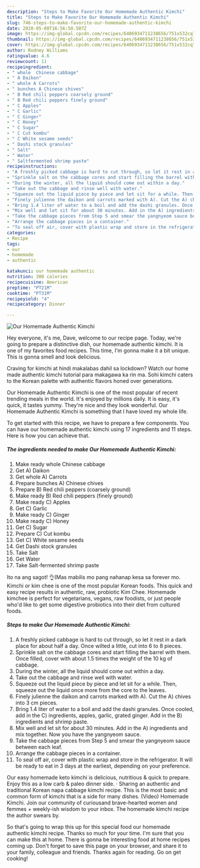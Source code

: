 ```yaml
---
description: "Steps to Make Favorite Our Homemade Authentic Kimchi"
title: "Steps to Make Favorite Our Homemade Authentic Kimchi"
slug: 746-steps-to-make-favorite-our-homemade-authentic-kimchi
date: 2020-05-08T16:56:50.507Z
image: https://img-global.cpcdn.com/recipes/6406934711238656/751x532cq70/our-homemade-authentic-kimchi-recipe-main-photo.jpg
thumbnail: https://img-global.cpcdn.com/recipes/6406934711238656/751x532cq70/our-homemade-authentic-kimchi-recipe-main-photo.jpg
cover: https://img-global.cpcdn.com/recipes/6406934711238656/751x532cq70/our-homemade-authentic-kimchi-recipe-main-photo.jpg
author: Rodney Williams
ratingvalue: 4.6
reviewcount: 11
recipeingredient:
- " whole  Chinese cabbage"
- " A Daikon"
- " whole A Carrots"
- " bunches A Chinese chives"
- " B Red chili peppers coarsely ground"
- " B Red chili peppers finely ground"
- " C Apples"
- " C Garlic"
- " C Ginger"
- " C Honey"
- " C Sugar"
- " C Cut kombu"
- " C White sesame seeds"
- " Dashi stock granules"
- " Salt"
- " Water"
- " Saltfermented shrimp paste"
recipeinstructions:
- "A freshly picked cabbage is hard to cut through, so let it rest in a dark place for about half a day. Once wilted a little, cut into 6 to 8 pieces."
- "Sprinkle salt on the cabbage cores and start filling the barrel with them. Once filled, cover with about 1.5 times the weight of the 10 kg of cabbage."
- "During the winter, all the liquid should come out within a day."
- "Take out the cabbage and rinse well with water."
- "Squeeze out the liquid piece by piece and let sit for a while. Then, squeeze out the liquid once more from the core to the leaves."
- "Finely julienne the daikon and carrots marked with A). Cut the A) chives into 3 cm pieces."
- "Bring 1.4 liter of water to a boil and add the dashi granules. Once cooled, add in the C) ingredients, apples, garlic, grated ginger. Add in the B) ingredients and shrimp paste."
- "Mix well and let sit for about 30 minutes. Add in the A) ingredients and mix together. Now you have the yangnyeom sauce."
- "Take the cabbage pieces from Step 5 and smear the yangnyeom sauce between each leaf."
- "Arrange the cabbage pieces in a container."
- "To seal off air, cover with plastic wrap and store in the refrigerator. It will be ready to eat in 3 days at the earliest, depending on your preference."
categories:
- Recipe
tags:
- our
- homemade
- authentic

katakunci: our homemade authentic 
nutrition: 300 calories
recipecuisine: American
preptime: "PT21M"
cooktime: "PT31M"
recipeyield: "4"
recipecategory: Dinner

---
```



![Our Homemade Authentic Kimchi](https://img-global.cpcdn.com/recipes/6406934711238656/751x532cq70/our-homemade-authentic-kimchi-recipe-main-photo.jpg)

Hey everyone, it's me, Dave, welcome to our recipe page. Today, we're going to prepare a distinctive dish, our homemade authentic kimchi. It is one of my favorites food recipes. This time, I'm gonna make it a bit unique. This is gonna smell and look delicious.

Craving for kimchi at hindi makalabas dahil sa lockdown? Watch our home made authentic kimchi tutorial para makagawa ka rin ma. Sohi kimchi caters to the Korean palette with authentic flavors honed over generations.

Our Homemade Authentic Kimchi is one of the most popular of recent trending meals in the world. It's enjoyed by millions daily. It is easy, it's quick, it tastes yummy. They're nice and they look wonderful. Our Homemade Authentic Kimchi is something that I have loved my whole life.


To get started with this recipe, we have to prepare a few components. You can have our homemade authentic kimchi using 17 ingredients and 11 steps. Here is how you can achieve that.

<!--inarticleads1-->

##### The ingredients needed to make Our Homemade Authentic Kimchi:

1. Make ready  whole  Chinese cabbage
1. Get  A) Daikon
1. Get  whole A) Carrots
1. Prepare  bunches A) Chinese chives
1. Prepare  B) Red chili peppers (coarsely ground)
1. Make ready  B) Red chili peppers (finely ground)
1. Make ready  C) Apples
1. Get  C) Garlic
1. Make ready  C) Ginger
1. Make ready  C) Honey
1. Get  C) Sugar
1. Prepare  C) Cut kombu
1. Get  C) White sesame seeds
1. Get  Dashi stock granules
1. Take  Salt
1. Get  Water
1. Take  Salt-fermented shrimp paste


Ito na ang sagot! 👌(Mas mabilis mo pang nahanap kesa sa forever mo. Kimchi or kim chee is one of the most popular Korean foods. This quick and easy recipe results in authentic, raw, probiotic Kim Chee. Homemade kimchee is perfect for vegetarians, vegans, raw foodists, or just people who&#39;d like to get some digestive probiotics into their diet from cultured foods. 

<!--inarticleads2-->

##### Steps to make Our Homemade Authentic Kimchi:

1. A freshly picked cabbage is hard to cut through, so let it rest in a dark place for about half a day. Once wilted a little, cut into 6 to 8 pieces.
1. Sprinkle salt on the cabbage cores and start filling the barrel with them. Once filled, cover with about 1.5 times the weight of the 10 kg of cabbage.
1. During the winter, all the liquid should come out within a day.
1. Take out the cabbage and rinse well with water.
1. Squeeze out the liquid piece by piece and let sit for a while. Then, squeeze out the liquid once more from the core to the leaves.
1. Finely julienne the daikon and carrots marked with A). Cut the A) chives into 3 cm pieces.
1. Bring 1.4 liter of water to a boil and add the dashi granules. Once cooled, add in the C) ingredients, apples, garlic, grated ginger. Add in the B) ingredients and shrimp paste.
1. Mix well and let sit for about 30 minutes. Add in the A) ingredients and mix together. Now you have the yangnyeom sauce.
1. Take the cabbage pieces from Step 5 and smear the yangnyeom sauce between each leaf.
1. Arrange the cabbage pieces in a container.
1. To seal off air, cover with plastic wrap and store in the refrigerator. It will be ready to eat in 3 days at the earliest, depending on your preference.


Our easy homemade keto kimchi is delicious, nutritious &amp; quick to prepare. Enjoy this as a low carb &amp; paleo dinner side. · Sharing an authentic and traditional Korean napa cabbage kimchi recipe. This is the most basic and common form of kimchi that is a side for many dishes. (Video) Homemade Kimchi. Join our community of curiousand brave-hearted women and femmes + weekly-ish wisdom to your inbox. The homemade kimchi recipe the author swears by. 

So that's going to wrap this up for this special food our homemade authentic kimchi recipe. Thanks so much for your time. I'm sure that you can make this at home. There is gonna be interesting food at home recipes coming up. Don't forget to save this page on your browser, and share it to your family, colleague and friends. Thanks again for reading. Go on get cooking!

